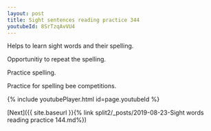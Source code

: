 ```yaml
---
layout: post
title: Sight sentences reading practice 344
youtubeId: 8SrTzqAvVU4
---
```

 
 
Helps to learn sight words and their spelling.

Opportunitiy to repeat the spelling. 

Practice spelling. 
 
Practice for spelling bee competitions. 
 
{% include youtubePlayer.html id=page.youtubeId %}
 
 

[Next]({{ site.baseurl }}{% link  split2/_posts/2019-08-23-Sight words reading practice 144.md%})
 
